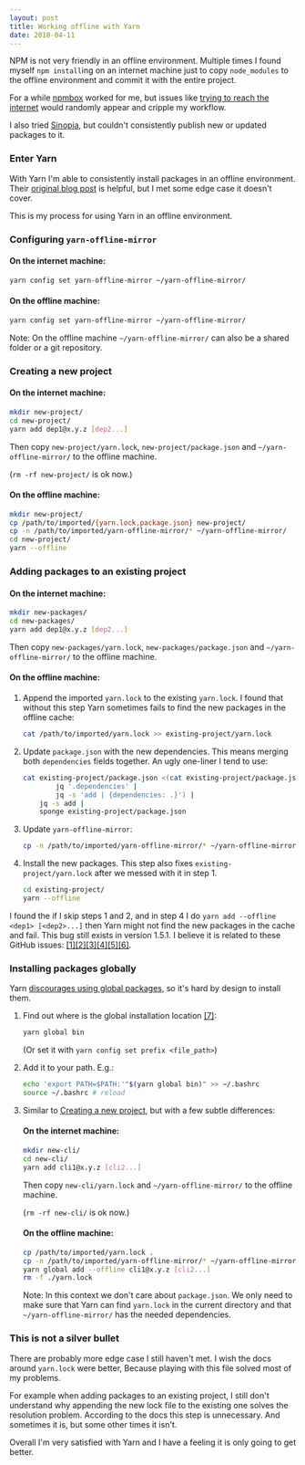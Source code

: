 ```yaml
---
layout: post
title: Working offline with Yarn
date: 2018-04-11
---
```


NPM is not very friendly in an offline environment. Multiple times I found myself `npm install`ing on an internet machine just to copy `node_modules` to the offline environment and commit it with the entire project.

For a while [npmbox][npmbox-link] worked for me, but issues like [trying to reach the internet][unnpmbox-issue] would randomly appear and cripple my workflow.

I also tried [Sinopia][sinopia-link], but couldn't consistently publish new or updated packages to it.

### Enter Yarn

With Yarn I'm able to consistently install packages in an offline environment. Their [original blog post][yarn-original-blogpost] is helpful, but I met some edge case it doesn't cover.

This is my process for using Yarn in an offline environment.

### Configuring `yarn-offline-mirror`

#### On the internet machine:

```bash
yarn config set yarn-offline-mirror ~/yarn-offline-mirror/
```

#### On the offline machine:

```bash
yarn config set yarn-offline-mirror ~/yarn-offline-mirror/
```

Note: On the offline machine `~/yarn-offline-mirror/` can also be a shared folder or a git repository.

### Creating a new project

#### On the internet machine:

```bash
mkdir new-project/
cd new-project/
yarn add dep1@x.y.z [dep2...]
```

Then copy `new-project/yarn.lock`, `new-project/package.json` and `~/yarn-offline-mirror/` to the offline machine.

(`rm -rf new-project/` is ok now.)

#### On the offline machine:

```bash
mkdir new-project/
cp /path/to/imported/{yarn.lock,package.json} new-project/
cp -n /path/to/imported/yarn-offline-mirror/* ~/yarn-offline-mirror/
cd new-project/
yarn --offline
```

### Adding packages to an existing project

#### On the internet machine:

```bash
mkdir new-packages/
cd new-packages/
yarn add dep1@x.y.z [dep2...]
```

Then copy `new-packages/yarn.lock`, `new-packages/package.json` and `~/yarn-offline-mirror/` to the offline machine.

#### On the offline machine:

1.  Append the imported `yarn.lock` to the existing `yarn.lock`. I found that without this step Yarn sometimes fails to find the new packages in the offline cache:

    ```bash
    cat /path/to/imported/yarn.lock >> existing-project/yarn.lock
    ```

2.  Update `package.json` with the new dependencies. This means merging both `dependencies` fields together. An ugly one-liner I tend to use:

    ```bash
    cat existing-project/package.json <(cat existing-project/package.json /path/to/imported/package.json |
            jq '.dependencies' |
            jq -s 'add | {dependencies: .}') |
        jq -s add |
        sponge existing-project/package.json
    ```

3.  Update `yarn-offline-mirror`:

    ```bash
    cp -n /path/to/imported/yarn-offline-mirror/* ~/yarn-offline-mirror/
    ```

4.  Install the new packages. This step also fixes `existing-project/yarn.lock` after we messed with it in step 1.

    ```bash
    cd existing-project/
    yarn --offline
    ```

I found the if I skip steps 1 and 2, and in step 4 I do `yarn add --offline <dep1> [<dep2>...]` then Yarn might not find the new packages in the cache and fail. This bug still exists in version 1.5.1. I believe it is related to these GitHub issues: [[1]][yarn-offline-issue-1][[2]][yarn-offline-issue-2][[3]][yarn-offline-issue-3][[4]][yarn-offline-issue-4][[5]][yarn-offline-issue-5][[6]][yarn-offline-issue-6].

### Installing packages globally

Yarn [discourages using global packages][yarn-no-global], so it's hard by design to install them.

1.  Find out where is the global installation location [[7]][yarn-global-location]:

    ```bash
    yarn global bin
    ```

    (Or set it with `yarn config set prefix <file_path>`)

2.  Add it to your path. E.g.:

    ```bash
    echo 'export PATH=$PATH:'"$(yarn global bin)" >> ~/.bashrc
    source ~/.bashrc # reload
    ```

3.  Similar to [Creating a new project](#creating-a-new-project), but with a few subtle differences:

    #### On the internet machine:

    ```bash
    mkdir new-cli/
    cd new-cli/
    yarn add cli1@x.y.z [cli2...]
    ```

    Then copy `new-cli/yarn.lock` and `~/yarn-offline-mirror/` to the offline machine.

    (`rm -rf new-cli/` is ok now.)

    #### On the offline machine:

    ```bash
    cp /path/to/imported/yarn.lock .
    cp -n /path/to/imported/yarn-offline-mirror/* ~/yarn-offline-mirror/
    yarn global add --offline cli1@x.y.z [cli2...]
    rm -f ./yarn.lock
    ```

    Note: In this context we don't care about `package.json`. We only need to make sure that Yarn can find `yarn.lock` in the current directory and that `~/yarn-offline-mirror/` has the needed dependencies.

### This is not a silver bullet

There are probably more edge case I still haven't met. I wish the docs around `yarn.lock` were better, Because playing with this file solved most of my problems.

For example when adding packages to an existing project, I still don't understand why appending the new lock file to the existing one solves the resolution problem. According to the docs this step is unnecessary. And sometimes it is, but some other times it isn't.

Overall I'm very satisfied with Yarn and I have a feeling it is only going to get better.

[npmbox-link]: https://github.com/arei/npmbox
[unnpmbox-issue]: https://github.com/arei/npmbox/issues/61
[yarn-original-blogpost]: https://yarnpkg.com/blog/2016/11/24/offline-mirror/
[yarn-offline-issue-1]: https://github.com/yarnpkg/yarn/issues/5454
[yarn-offline-issue-2]: https://github.com/yarnpkg/yarn/issues/5339
[yarn-offline-issue-3]: https://github.com/yarnpkg/yarn/issues/731
[yarn-offline-issue-4]: https://github.com/yarnpkg/yarn/issues/4909
[yarn-offline-issue-5]: https://github.com/yarnpkg/yarn/issues/4266
[yarn-offline-issue-6]: https://github.com/yarnpkg/yarn/issues/4899
[yarn-no-global]: https://stackoverflow.com/a/43901681
[yarn-global-location]: https://yarnpkg.com/lang/en/docs/cli/global/#defining-install-location
[sinopia-link]: https://github.com/rlidwka/sinopia
